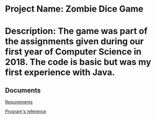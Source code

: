 # Project Name: Zombie Dice Game
# Description: The game was part of the assignments given during our first year of Computer Science in 2018. The code is basic but was my first experience with Java.

## Documents

[Requirements](https://github.com/EvandroGomezQuintino/zombieDice/blob/master/Assignment%20Title%20Sheet%20CP%20Zombie%20Dice.pdf)

[Program's reference](https://github.com/EvandroGomezQuintino/zombieDice/blob/master/Assignment3%20-%20Evandro%202960774.docx)
